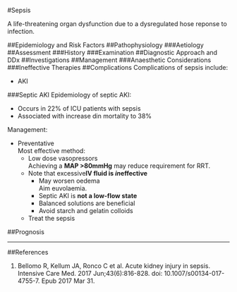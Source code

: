 #Sepsis

A life-threatening organ dysfunction due to a dysregulated hose reponse to infection.

##Epidemiology and Risk Factors
##Pathophysiology
###Aetiology
##Assessment
###History
###Examination
##Diagnostic Approach and DDx
##Investigations
##Management
###Anaesthetic Considerations
###Ineffective Therapies
##Complications
Complications of sepsis include:
* AKI

###Septic AKI
Epidemiology of septic AKI:
* Occurs in 22% of ICU patients with sepsis
* Associated with increase din mortality to 38%


Management:
* Preventative  
Most effective method:
	* Low dose vasopressors  
	Achieving a **MAP >80mmHg** may reduce requirement for RRT.
	* Note that excessive**IV fluid is *in*effective**
		* May worsen oedema  
		Aim euvolaemia.
		* Septic AKI is **not a low-flow state**
		* Balanced solutions are beneficial
		* Avoid starch and gelatin colloids
	* Treat the sepsis

##Prognosis

---
##References
1. Bellomo R, Kellum JA, Ronco C et al. Acute kidney injury in sepsis. Intensive Care Med. 2017 Jun;43(6):816-828. doi: 10.1007/s00134-017-4755-7. Epub 2017 Mar 31.